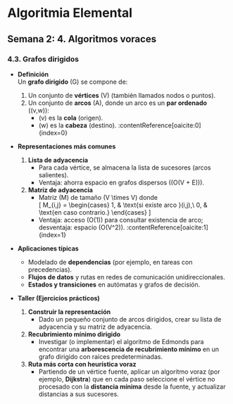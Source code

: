 # Algoritmia Elemental

## Semana 2: 4. Algoritmos voraces

### 4.3. Grafos dirigidos

- **Definición**  
  Un **grafo dirigido** \(G\) se compone de:  
  1. Un conjunto de **vértices** \(V\) (también llamados nodos o puntos).  
  2. Un conjunto de **arcos** \(A\), donde un arco es un **par ordenado** \((v,w)\):  
     - \(v\) es la **cola** (origen).  
     - \(w\) es la **cabeza** (destino). :contentReference[oaicite:0]{index=0}  

- **Representaciones más comunes**  
  1. **Lista de adyacencia**  
     - Para cada vértice, se almacena la lista de sucesores (arcos salientes).  
     - Ventaja: ahorra espacio en grafos dispersos (\(O(V + E)\)).  
  2. **Matriz de adyacencia**  
     - Matriz \(M\) de tamaño \(V \times V\) donde  
       \[
         M_{i,j} = 
         \begin{cases}
           1, & \text{si existe arco }(i,j),\\
           0, & \text{en caso contrario.}
         \end{cases}
       \]
     - Ventaja: acceso \(O(1)\) para consultar existencia de arco; desventaja: espacio \(O(V^2)\). :contentReference[oaicite:1]{index=1}  

- **Aplicaciones típicas**  
  - Modelado de **dependencias** (por ejemplo, en tareas con precedencias).  
  - **Flujos de datos** y rutas en redes de comunicación unidireccionales.  
  - **Estados y transiciones** en autómatas y grafos de decisión.  

- **Taller (Ejercicios prácticos)**  
  1. **Construir la representación**  
     - Dado un pequeño conjunto de arcos dirigidos, crear su lista de adyacencia y su matriz de adyacencia.  
  2. **Recubrimiento mínimo dirigido**  
     - Investigar (o implementar) el algoritmo de Edmonds para encontrar una **arborescencia de recubrimiento mínimo** en un grafo dirigido con raíces predeterminadas.  
  3. **Ruta más corta con heurística voraz**  
     - Partiendo de un vértice fuente, aplicar un algoritmo voraz (por ejemplo, **Dijkstra**) que en cada paso seleccione el vértice no procesado con la **distancia mínima** desde la fuente, y actualizar distancias a sus sucesores.  

